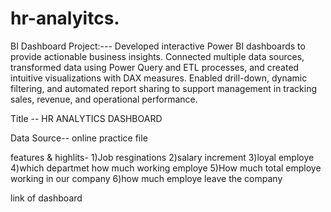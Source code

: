# hr-analyitcs.


BI Dashboard Project:---
 Developed interactive Power BI dashboards to provide actionable business insights. Connected multiple data sources, transformed data using Power Query and ETL          processes, and created intuitive visualizations with DAX measures. Enabled drill-down, dynamic filtering, and automated report sharing to support management in         tracking sales, revenue, and operational performance.

 Title -- 
 HR ANALYTICS DASHBOARD

 Data Source--
 online practice file

 features & highlits-
 1)Job resginations
 2)salary increment
 3)loyal employe
 4)which departmet how much working employe
 5)How much total employe working in our company 
 6)how much employe leave the company


 link of dashboard
 
 
